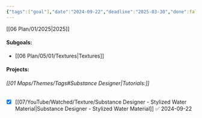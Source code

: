 ```yaml
---
{"tags":["goal"],"date":"2024-09-22","deadline":"2025-03-30","done":false,"cssclasses":["daily","page-cyan","Wednesday"],"dg-publish":true,"permalink":"/06-plan/05/02/substanse-designer/","contentClasses":"daily page-cyan Wednesday","dgPassFrontmatter":true,"noteIcon":"","created":"2025-01-21T01:20:17.405+10:00","updated":"2025-01-28T04:27:39.727+10:00"}
---
```


[[06 Plan/01/2025\|2025]]
#### Subgoals:
- [[06 Plan/05/01/Textures\|Textures]]
#### Projects:
###### [[01 Maps/Themes/Tags#Substance Designer\|Tutorials:]]
- [x] [[07/YouTube/Watched/Texture/Substance Designer  - Stylized Water Material\|Substance Designer  - Stylized Water Material]] ✅ 2024-09-22